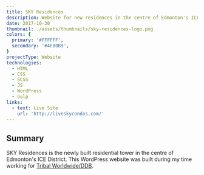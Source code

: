 ```yaml
---
title: SKY Residences
description: Website for new residences in the centre of Edmonton's ICE District.
date: 2017-10-30
thumbnail: ./assets/thumbnails/sky-residences-logo.png
colors: {
  primary: '#FFFFFF',
  secondary: '#4E80B9',
}
projectType: Website
technologies:
  - HTML
  - CSS
  - SCSS
  - JS
  - WordPress
  - Gulp
links:
  - text: Live Site
    url: 'http://liveskycondos.com/'
---
```


## Summary
SKY Residences is the newly built residential tower in the centre of Edmonton's ICE District. This WordPress website was built during my time working for [Tribal Worldwide/DDB](https://tribalworldwide.ca/).
